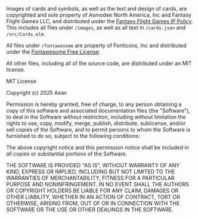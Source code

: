 Images of cards and symbols, as well as the text and design of cards, are copyrighted and sole property of Asmodee North America, Inc and Fantasy Flight Games LLC, and distributed under the [Fantasy Flight Games IP Policy](https://images-cdn.fantasyflightgames.com/filer_public/51/c8/51c8035b-240e-4a12-8ab6-a7b34b97c819/ip_policy_2024_aug20.pdf). This includes all files under `/images`, as well as all text in `/cards.json` and `/src/Cards.elm`.

All files under `/fontawesome` are property of Fonticons, Inc and distributed under the [Fontawesome Free License](https://fontawesome.com/license/free).

All other files, including all of the source code, are distributed under an MIT license.

MIT License

Copyright (c) 2025 Asier

Permission is hereby granted, free of charge, to any person obtaining a copy
of this software and associated documentation files (the "Software"), to deal
in the Software without restriction, including without limitation the rights
to use, copy, modify, merge, publish, distribute, sublicense, and/or sell
copies of the Software, and to permit persons to whom the Software is
furnished to do so, subject to the following conditions:

The above copyright notice and this permission notice shall be included in all
copies or substantial portions of the Software.

THE SOFTWARE IS PROVIDED "AS IS", WITHOUT WARRANTY OF ANY KIND, EXPRESS OR
IMPLIED, INCLUDING BUT NOT LIMITED TO THE WARRANTIES OF MERCHANTABILITY,
FITNESS FOR A PARTICULAR PURPOSE AND NONINFRINGEMENT. IN NO EVENT SHALL THE
AUTHORS OR COPYRIGHT HOLDERS BE LIABLE FOR ANY CLAIM, DAMAGES OR OTHER
LIABILITY, WHETHER IN AN ACTION OF CONTRACT, TORT OR OTHERWISE, ARISING FROM,
OUT OF OR IN CONNECTION WITH THE SOFTWARE OR THE USE OR OTHER DEALINGS IN THE
SOFTWARE.

